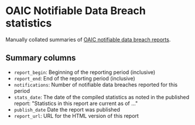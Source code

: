 # OAIC Notifiable Data Breach statistics

Manually collated summaries of [OAIC notifiable data breach reports](https://www.oaic.gov.au/privacy/notifiable-data-breaches/notifiable-data-breaches-publications).

## Summary columns

- `report_begin`: Beginning of the reporting period (inclusive)
- `report_end`: End of the reporting period (inclusive)
- `notifications`: Number of notifiable data breaches reported for this period
- `stats_date`: The date of the compiled statistics as noted in the published report: "Statistics in this report are current as of ..."
- `publish_date` Date the report was published
- `report_url`: URL for the HTML version of this report
